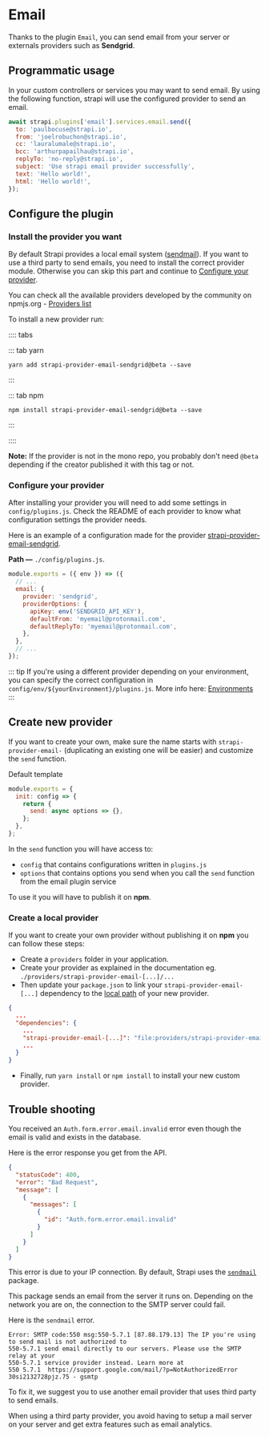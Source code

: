 # Email

Thanks to the plugin `Email`, you can send email from your server or externals providers such as **Sendgrid**.

## Programmatic usage

In your custom controllers or services you may want to send email.
By using the following function, strapi will use the configured provider to send an email.

```js
await strapi.plugins['email'].services.email.send({
  to: 'paulbocuse@strapi.io',
  from: 'joelrobuchon@strapi.io',
  cc: 'lauralumale@strapi.io',
  bcc: 'arthurpapailhau@strapi.io',
  replyTo: 'no-reply@strapi.io',
  subject: 'Use strapi email provider successfully',
  text: 'Hello world!',
  html: 'Hello world!',
});
```

## Configure the plugin

### Install the provider you want

By default Strapi provides a local email system ([sendmail](https://www.npmjs.com/package/sendmail)). If you want to use a third party to send emails, you need to install the correct provider module. Otherwise you can skip this part and continue to [Configure your provider](#configure-your-provider).

You can check all the available providers developed by the community on npmjs.org - [Providers list](https://www.npmjs.com/search?q=strapi-provider-email-)

To install a new provider run:

:::: tabs

::: tab yarn

```
yarn add strapi-provider-email-sendgrid@beta --save
```

:::

::: tab npm

```
npm install strapi-provider-email-sendgrid@beta --save
```

:::

::::

**Note:** If the provider is not in the mono repo, you probably don't need `@beta` depending if the creator published it with this tag or not.

### Configure your provider

After installing your provider you will need to add some settings in `config/plugins.js`. Check the README of each provider to know what configuration settings the provider needs.

Here is an example of a configuration made for the provider [strapi-provider-email-sendgrid](https://www.npmjs.com/package/strapi-provider-email-sendgrid).

**Path —** `./config/plugins.js`.

```js
module.exports = ({ env }) => ({
  // ...
  email: {
    provider: 'sendgrid',
    providerOptions: {
      apiKey: env('SENDGRID_API_KEY'),
      defaultFrom: 'myemail@protonmail.com',
      defaultReplyTo: 'myemail@protonmail.com',
    },
  },
  // ...
});
```

::: tip
If you're using a different provider depending on your environment, you can specify the correct configuration in `config/env/${yourEnvironment}/plugins.js`. More info here: [Environments](../concepts/configurations#environments)
:::

## Create new provider

If you want to create your own, make sure the name starts with `strapi-provider-email-` (duplicating an existing one will be easier) and customize the `send` function.

Default template

```js
module.exports = {
  init: config => {
    return {
      send: async options => {},
    };
  },
};
```

In the `send` function you will have access to:

- `config` that contains configurations written in `plugins.js`
- `options` that contains options you send when you call the `send` function from the email plugin service

To use it you will have to publish it on **npm**.

### Create a local provider

If you want to create your own provider without publishing it on **npm** you can follow these steps:

- Create a `providers` folder in your application.
- Create your provider as explained in the documentation eg. `./providers/strapi-provider-email-[...]/...`
- Then update your `package.json` to link your `strapi-provider-email-[...]` dependency to the [local path](https://docs.npmjs.com/files/package.json#local-paths) of your new provider.

```json
{
  ...
  "dependencies": {
    ...
    "strapi-provider-email-[...]": "file:providers/strapi-provider-email-[...]",
    ...
  }
}
```

- Finally, run `yarn install` or `npm install` to install your new custom provider.

## Trouble shooting

You received an `Auth.form.error.email.invalid` error even though the email is valid and exists in the database.

Here is the error response you get from the API.

```json
{
  "statusCode": 400,
  "error": "Bad Request",
  "message": [
    {
      "messages": [
        {
          "id": "Auth.form.error.email.invalid"
        }
      ]
    }
  ]
}
```

This error is due to your IP connection. By default, Strapi uses the [`sendmail`](https://github.com/guileen/node-sendmail) package.

This package sends an email from the server it runs on. Depending on the network you are on, the connection to the SMTP server could fail.

Here is the `sendmail` error.

```
Error: SMTP code:550 msg:550-5.7.1 [87.88.179.13] The IP you're using to send mail is not authorized to
550-5.7.1 send email directly to our servers. Please use the SMTP relay at your
550-5.7.1 service provider instead. Learn more at
550 5.7.1  https://support.google.com/mail/?p=NotAuthorizedError 30si2132728pjz.75 - gsmtp
```

To fix it, we suggest you to use another email provider that uses third party to send emails.

When using a third party provider, you avoid having to setup a mail server on your server and get extra features such as email analytics.
